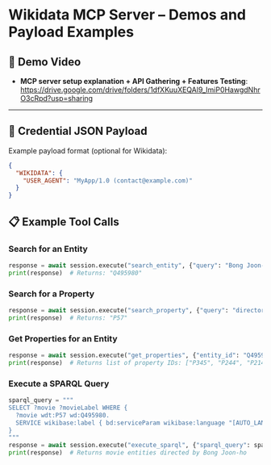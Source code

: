 # Wikidata MCP Server – Demos and Payload Examples

## 🎥 Demo Video
- **MCP server setup explanation + API Gathering + Features Testing**: https://drive.google.com/drive/folders/1dfXKuuXEQAl9_ImiP0HawgdNhrO3cRpd?usp=sharing
---

## 🔐 Credential JSON Payload
Example payload format (optional for Wikidata):
```json
{
  "WIKIDATA": {
    "USER_AGENT": "MyApp/1.0 (contact@example.com)"
  }
}
```

## 📋 Example Tool Calls

### Search for an Entity
```python
response = await session.execute("search_entity", {"query": "Bong Joon-ho"})
print(response)  # Returns: "Q495980"
```

### Search for a Property
```python
response = await session.execute("search_property", {"query": "director"})
print(response)  # Returns: "P57"
```

### Get Properties for an Entity
```python
response = await session.execute("get_properties", {"entity_id": "Q495980"})
print(response)  # Returns list of property IDs: ["P345", "P244", "P214", ...]
```

### Execute a SPARQL Query
```python
sparql_query = """
SELECT ?movie ?movieLabel WHERE {
  ?movie wdt:P57 wd:Q495980.
  SERVICE wikibase:label { bd:serviceParam wikibase:language "[AUTO_LANGUAGE],en". }
}
"""
response = await session.execute("execute_sparql", {"sparql_query": sparql_query})
print(response)  # Returns movie entities directed by Bong Joon-ho
```
